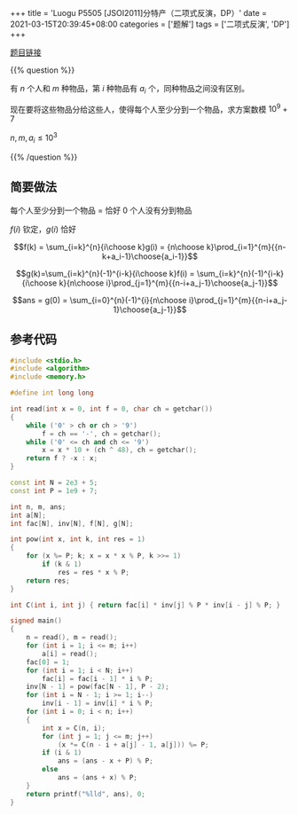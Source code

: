 +++
title = 'Luogu P5505 [JSOI2011]分特产（二项式反演，DP）'
date = 2021-03-15T20:39:45+08:00
categories = ['题解']
tags = ['二项式反演', 'DP']
+++

[题目链接](https://www.luogu.com.cn/problem/P5505)

{{% question %}}

有 $n$ 个人和 $m$ 种物品，第 $i$ 种物品有 $a_i$ 个，同种物品之间没有区别。

现在要将这些物品分给这些人，使得每个人至少分到一个物品，求方案数模 $10^9 + 7$

$n,m,a_i \le 10^3$

{{% /question %}}

<!--more-->

## 简要做法

每个人至少分到一个物品 $=$ 恰好 $0$ 个人没有分到物品

$f(i)$ 钦定，$g(i)$ 恰好

$$f(k) = \sum_{i=k}^{n}{i\choose k}g(i) = {n\choose k}\prod_{i=1}^{m}{{n-k+a_i-1}\choose{a_i-1}}$$

$$g(k)=\sum_{i=k}^{n}(-1)^{i-k}{i\choose k}f(i) = \sum_{i=k}^{n}(-1)^{i-k}{i\choose k}{n\choose i}\prod_{j=1}^{m}{{n-i+a_j-1}\choose{a_j-1}}$$

$$ans = g(0) = \sum_{i=0}^{n}(-1)^{i}{n\choose i}\prod_{j=1}^{m}{{n-i+a_j-1}\choose{a_j-1}}$$

## 参考代码

```cpp
#include <stdio.h>
#include <algorithm>
#include <memory.h>

#define int long long

int read(int x = 0, int f = 0, char ch = getchar())
{
    while ('0' > ch or ch > '9')
        f = ch == '-', ch = getchar();
    while ('0' <= ch and ch <= '9')
        x = x * 10 + (ch ^ 48), ch = getchar();
    return f ? -x : x;
}

const int N = 2e3 + 5;
const int P = 1e9 + 7;

int n, m, ans;
int a[N];
int fac[N], inv[N], f[N], g[N];

int pow(int x, int k, int res = 1)
{
    for (x %= P; k; x = x * x % P, k >>= 1)
        if (k & 1)
            res = res * x % P;
    return res;
}

int C(int i, int j) { return fac[i] * inv[j] % P * inv[i - j] % P; }

signed main()
{
    n = read(), m = read();
    for (int i = 1; i <= m; i++)
        a[i] = read();
    fac[0] = 1;
    for (int i = 1; i < N; i++)
        fac[i] = fac[i - 1] * i % P;
    inv[N - 1] = pow(fac[N - 1], P - 2);
    for (int i = N - 1; i >= 1; i--)
        inv[i - 1] = inv[i] * i % P;
    for (int i = 0; i < n; i++)
    {
        int x = C(n, i);
        for (int j = 1; j <= m; j++)
            (x *= C(n - i + a[j] - 1, a[j])) %= P;
        if (i & 1)
            ans = (ans - x + P) % P;
        else
            ans = (ans + x) % P;
    }
    return printf("%lld", ans), 0;
}
```
